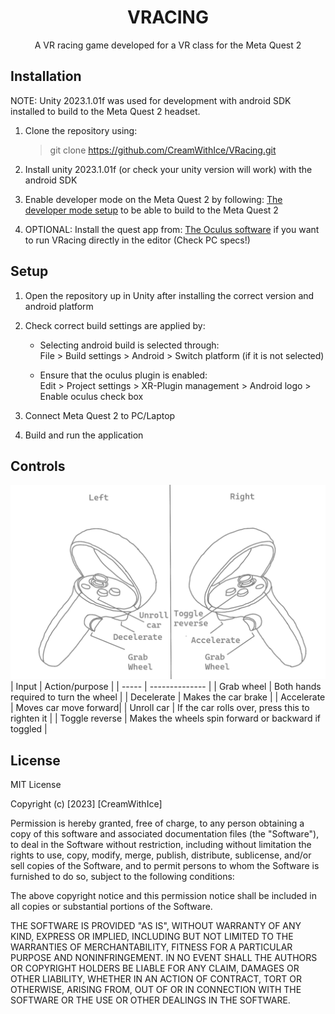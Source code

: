 <h1 style = "text-align: center"> VRACING</h1>
<p style="text-align: center"> 
A VR racing game developed for a VR class for the Meta Quest 2
</p>

Installation
---

NOTE: Unity 2023.1.01f was used for development with android SDK installed to build to the Meta Quest 2 headset.

1. Clone the repository using:
    >git clone https://github.com/CreamWithIce/VRacing.git


1. Install unity 2023.1.01f (or check your unity version will work) with the android SDK

1. Enable developer mode on the Meta Quest 2 by following: [The developer mode setup](https://developer.oculus.com/documentation/native/android/mobile-device-setup/)
to be able to build to the Meta Quest 2

1. OPTIONAL: Install the quest app from:
[The Oculus software](https://www.meta.com/au/quest/setup/)
if you want to run VRacing directly in the editor (Check PC specs!)



Setup
---

1.  Open the repository up in Unity after installing the correct version and android platform

1. Check correct build settings are applied by:
    - Selecting android build is selected through: \
    File > Build settings > Android > Switch platform (if it is not selected)

    - Ensure that the oculus plugin is enabled: \
    Edit > Project settings > XR-Plugin management > Android logo > Enable oculus check box

1. Connect Meta Quest 2 to PC/Laptop

1. Build and run the application


Controls
---
![Input controls](./Controls.png)
| Input | Action/purpose |
| ----- | -------------- |
| Grab wheel | Both hands required to turn the wheel |
| Decelerate | Makes the car brake |
| Accelerate | Moves car move forward|
| Unroll car | If the car rolls over, press this to righten it |
| Toggle reverse | Makes the wheels spin forward or backward if toggled |

License
---
MIT License

Copyright (c) [2023] [CreamWithIce]

Permission is hereby granted, free of charge, to any person obtaining a copy
of this software and associated documentation files (the "Software"), to deal
in the Software without restriction, including without limitation the rights
to use, copy, modify, merge, publish, distribute, sublicense, and/or sell
copies of the Software, and to permit persons to whom the Software is
furnished to do so, subject to the following conditions:

The above copyright notice and this permission notice shall be included in all
copies or substantial portions of the Software.

THE SOFTWARE IS PROVIDED "AS IS", WITHOUT WARRANTY OF ANY KIND, EXPRESS OR
IMPLIED, INCLUDING BUT NOT LIMITED TO THE WARRANTIES OF MERCHANTABILITY,
FITNESS FOR A PARTICULAR PURPOSE AND NONINFRINGEMENT. IN NO EVENT SHALL THE
AUTHORS OR COPYRIGHT HOLDERS BE LIABLE FOR ANY CLAIM, DAMAGES OR OTHER
LIABILITY, WHETHER IN AN ACTION OF CONTRACT, TORT OR OTHERWISE, ARISING FROM,
OUT OF OR IN CONNECTION WITH THE SOFTWARE OR THE USE OR OTHER DEALINGS IN THE
SOFTWARE.